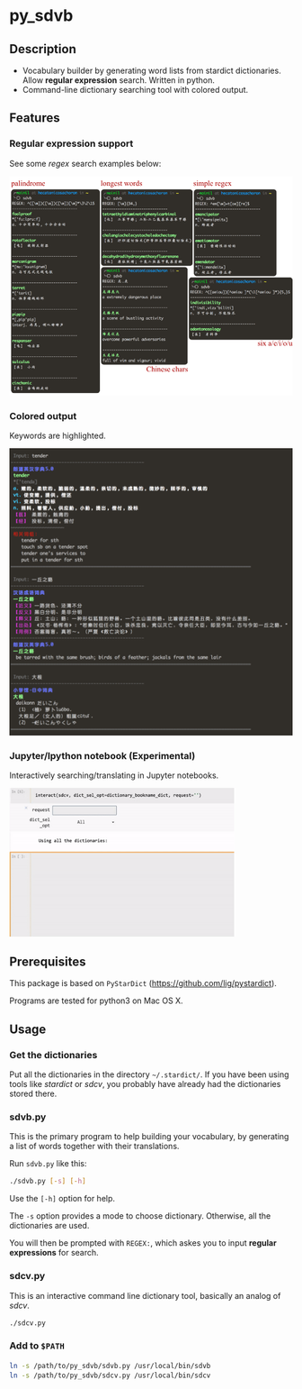 # py_sdvb

## Description

- Vocabulary builder by generating word lists from stardict dictionaries.  Allow
  **regular expression** search.  Written in python.
- Command-line dictionary searching tool with colored output.


## Features

### Regular expression support

See some *regex* search examples below:

![Regex support.](/images/regex.png)

### Colored output

Keywords are highlighted.

<img src="/images/coloroutput.png"  width="800">

### Jupyter/Ipython notebook (Experimental)

Interactively searching/translating in Jupyter notebooks.

<img src="/images/ipynb_sdcv.gif"  width="400">

## Prerequisites

This package is based on `PyStarDict` (https://github.com/lig/pystardict).

Programs are tested for python3 on Mac OS X.


## Usage

### Get the dictionaries

Put all the dictionaries in the directory `~/.stardict/`.  If you have been
using tools like *stardict* or *sdcv*, you probably have already had the
dictionaries stored there.

### sdvb.py

This is the primary program to help building your vocabulary, by generating a
list of words together with their translations.

Run `sdvb.py` like this:
```bash
./sdvb.py [-s] [-h]
```

Use the `[-h]` option for help.

The `-s` option provides a mode to choose dictionary.  Otherwise, all the
dictionaries are used.

You will then be prompted with `REGEX:`, which askes you to input **regular
expressions** for search.


### sdcv.py

This is an interactive command line dictionary tool, basically an analog of
*sdcv*.

```bash
./sdcv.py
```

### Add to `$PATH`

```bash
ln -s /path/to/py_sdvb/sdvb.py /usr/local/bin/sdvb
ln -s /path/to/py_sdvb/sdcv.py /usr/local/bin/sdcv
```

